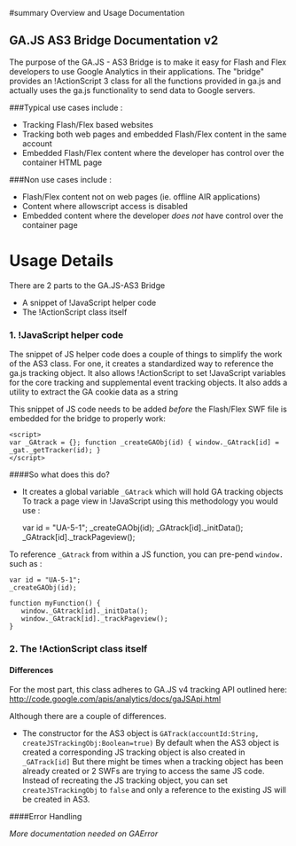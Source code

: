 #summary Overview and Usage Documentation

## GA.JS AS3 Bridge Documentation v2

The purpose of the GA.JS - AS3 Bridge is to make it easy for Flash and Flex developers to use Google Analytics in their applications. The "bridge" provides an !ActionScript 3 class for all the functions provided in ga.js and actually uses the ga.js functionality to send data to Google servers.

###Typical use cases include :
  * Tracking Flash/Flex based websites 
  * Tracking both web pages and embedded Flash/Flex content in the same account
  * Embedded Flash/Flex content where the developer has control over the container HTML page

###Non use cases include :
  * Flash/Flex content not on web pages (ie. offline AIR applications)
  * Content where allowscript access is disabled
  * Embedded content where the developer *does not* have control over the container page


# Usage Details

There are 2 parts to the GA.JS-AS3 Bridge
  * A snippet of !JavaScript helper code
  * The !ActionScript class itself 

### 1. !JavaScript helper code
 
The snippet of JS helper code does a couple of things to simplify the work of the AS3 class. For one, it creates a standardized way to reference the ga.js tracking object. It also allows !ActionScript to set !JavaScript variables for the core tracking and supplemental event tracking objects. It also adds a utility to extract the GA cookie data as a string

This snippet of JS code needs to be added *before* the Flash/Flex SWF file is embedded for the bridge to properly work:


    <script>
    var _GAtrack = {}; function _createGAObj(id) { window._GAtrack[id] = _gat._getTracker(id); }
    </script>


####So what does this do?
  * It creates a global variable `_GAtrack` which will hold GA tracking objects
    To track a page view in !JavaScript using this methodology you would use :

    var id = "UA-5-1";
    _createGAObj(id);
    _GAtrack[id]._initData();
    _GAtrack[id]._trackPageview();


  To reference `_GAtrack` from within a JS function, you can pre-pend `window.` such as :

    var id = "UA-5-1";
    _createGAObj(id);  
    
    function myFunction() {
       window._GAtrack[id]._initData();
       window._GAtrack[id]._trackPageview();
    }


### 2. The !ActionScript class itself

#### Differences
For the most part, this class adheres to GA.JS v4 tracking API outlined here: http://code.google.com/apis/analytics/docs/gaJSApi.html

Although there are a couple of differences.

  * The constructor for the AS3 object is `GATrack(accountId:String, createJSTrackingObj:Boolean=true)` By default when the AS3 object is created a corresponding JS tracking object is also created in `_GATrack[id]` But there might be times when a tracking object has been already created or 2 SWFs are trying to access the same JS code. Instead of recreating the JS tracking object, you can set `createJSTrackingObj` to `false` and only a reference to the existing JS will be created in AS3. 


####Error Handling

_More documentation needed on GAError_